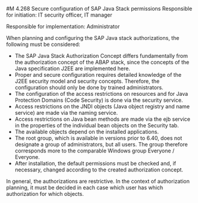 #M 4.268 Secure configuration of SAP Java Stack permissions
Responsible for initiation: IT security officer, IT manager

Responsible for implementation: Administrator

When planning and configuring the SAP Java stack authorizations, the following must be considered:

* The SAP Java Stack Authorization Concept differs fundamentally from the authorization concept of the ABAP stack, since the concepts of the Java specification J2EE are implemented here.
* Proper and secure configuration requires detailed knowledge of the J2EE security model and security concepts. Therefore, the configuration should only be done by trained administrators.
* The configuration of the access restrictions on resources and for Java Protection Domains (Code Security) is done via the security service.
* Access restrictions on the JNDI objects (Java object registry and name service) are made via the naming service.
* Access restrictions on Java bean methods are made via the ejb service in the properties of the individual bean objects on the Security tab.
* The available objects depend on the installed applications.
* The root group, which is available in versions prior to 6.40, does not designate a group of administrators, but all users. The group therefore corresponds more to the comparable Windows group Everyone / Everyone.
* After installation, the default permissions must be checked and, if necessary, changed according to the created authorization concept.


In general, the authorizations are restrictive. In the context of authorization planning, it must be decided in each case which user has which authorization for which objects.



